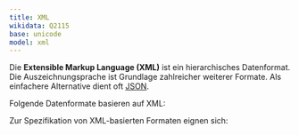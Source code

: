 ```yaml
---
title: XML
wikidata: Q2115
base: unicode
model: xml
---
```


Die **Extensible Markup Language (XML)** ist ein hierarchisches Datenformat.
Die Auszeichnungsprache ist Grundlage zahlreicher weiterer Formate.  Als
einfachere Alternative dient oft [JSON](../json).

Folgende Datenformate basieren auf XML:

<codelist base="xml"/>

Zur Spezifikation von XML-basierten Formaten eignen sich:

<schemalist for="xml"/>

